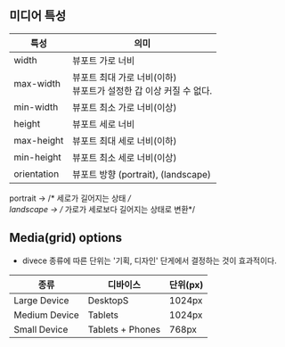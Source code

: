 ## 미디어 특성

| 특성        | 의미                                                                   |
|-------------|------------------------------------------------------------------------|
| width       | 뷰포트 가로 너비                                                       |
| max-width   | 뷰포트 최대 가로 너비(이하) <br> 뷰포트가 설정한 갑 이상 커질 수 없다. |
| min-width   | 뷰포트 최소 가로 너비(이상)                                            |
| height      | 뷰포트 세로 너비                                                       |
| max-height  | 뷰포트 최대 세로 너비(이하)                                            |
| min-height  | 뷰포트 최소 세로 너비(이상)                                            |
| orientation | 뷰포트 방향 (portrait), (landscape)                                    |




portrait -> /* 세로가 길어지는 상태  */ <br>
landscape -> /* 가로가 세로보다 길어지는 상태로 변환*/


## Media(grid) options
- divece 종류에 따른 단위는 '기획, 디자인' 단게에서 결정하는 것이 효과적이다.

| 종류          | 디바이스         | 단위(px) |
|---------------|------------------|----------|
| Large Device  | DesktopS         | 1024px   |
| Medium Device | Tablets          | 1024px   |
| Small Device  | Tablets + Phones | 768px    |
